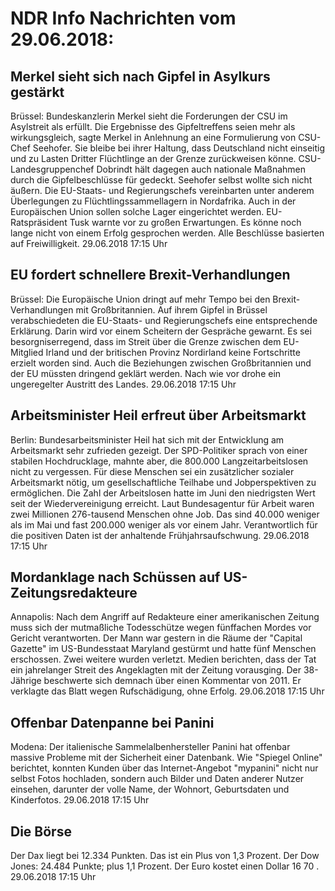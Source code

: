 # NDR Info Nachrichten vom 29.06.2018:


## Merkel sieht sich nach Gipfel in Asylkurs gestärkt
Brüssel: Bundeskanzlerin Merkel sieht die Forderungen der CSU im Asylstreit als erfüllt. Die Ergebnisse des Gipfeltreffens seien mehr als wirkungsgleich, sagte Merkel in Anlehnung an eine Formulierung von CSU-Chef Seehofer. Sie bleibe bei ihrer Haltung, dass Deutschland nicht einseitig und zu Lasten Dritter Flüchtlinge an der Grenze zurückweisen könne. CSU-Landesgruppenchef Dobrindt hält dagegen auch nationale Maßnahmen durch die Gipfelbeschlüsse für gedeckt. Seehofer selbst wollte sich nicht äußern. Die EU-Staats- und Regierungschefs vereinbarten unter anderem Überlegungen zu Flüchtlingssammellagern in Nordafrika. Auch in der Europäischen Union sollen solche Lager eingerichtet werden. EU-Ratspräsident Tusk warnte vor zu großen Erwartungen. Es könne noch lange nicht von einem Erfolg gesprochen werden. Alle Beschlüsse basierten auf Freiwilligkeit. 29.06.2018 17:15 Uhr 

## EU fordert schnellere Brexit-Verhandlungen
Brüssel: Die Europäische Union dringt auf mehr Tempo bei den Brexit-Verhandlungen mit Großbritannien. Auf ihrem Gipfel in Brüssel verabschiedeten die EU-Staats- und Regierungschefs eine entsprechende Erklärung. Darin wird vor einem Scheitern der Gespräche gewarnt. Es sei besorgniserregend, dass im Streit über die Grenze zwischen dem EU-Mitglied Irland und der britischen Provinz Nordirland keine Fortschritte erzielt worden sind. Auch die Beziehungen zwischen Großbritannien und der EU müssten dringend geklärt werden. Nach wie vor drohe ein ungeregelter Austritt des Landes. 29.06.2018 17:15 Uhr 

## Arbeitsminister Heil erfreut über Arbeitsmarkt
Berlin: Bundesarbeitsminister Heil hat sich mit der Entwicklung am Arbeitsmarkt sehr zufrieden gezeigt. Der SPD-Politiker sprach von einer stabilen Hochdrucklage, mahnte aber, die 800.000 Langzeitarbeitslosen nicht zu vergessen. Für diese Menschen sei ein zusätzlicher sozialer Arbeitsmarkt nötig, um gesellschaftliche Teilhabe und Jobperspektiven zu ermöglichen. Die Zahl der Arbeitslosen hatte im Juni den niedrigsten Wert seit der Wiedervereinigung erreicht. Laut Bundesagentur für Arbeit waren zwei Millionen 276-tausend Menschen ohne Job. Das sind 40.000 weniger als im Mai und fast 200.000 weniger als vor einem Jahr. Verantwortlich für die positiven Daten ist der anhaltende Frühjahrsaufschwung. 29.06.2018 17:15 Uhr 

## Mordanklage nach Schüssen auf US-Zeitungsredakteure
Annapolis: Nach dem Angriff auf Redakteure einer amerikanischen Zeitung muss sich der mutmaßliche Todesschütze wegen fünffachen Mordes vor Gericht verantworten. Der Mann war gestern in die Räume der "Capital Gazette" im US-Bundesstaat Maryland gestürmt und hatte fünf Menschen erschossen. Zwei weitere wurden verletzt. Medien berichten, dass der Tat ein jahrelanger Streit des Angeklagten mit der Zeitung vorausging. Der 38-Jährige beschwerte sich demnach über einen Kommentar von 2011. Er verklagte das Blatt wegen Rufschädigung, ohne Erfolg. 29.06.2018 17:15 Uhr 

## Offenbar Datenpanne bei Panini
Modena: Der italienische Sammelalbenhersteller Panini hat offenbar massive Probleme mit der Sicherheit einer Datenbank. Wie "Spiegel Online" berichtet, konnten Kunden über das Internet-Angebot "mypanini" nicht nur selbst Fotos hochladen, sondern auch Bilder und Daten anderer Nutzer einsehen, darunter der volle Name, der Wohnort, Geburtsdaten und Kinderfotos. 29.06.2018 17:15 Uhr 

## Die Börse
Der Dax liegt bei  12.334  Punkten. Das ist ein Plus von  1,3  Prozent. Der Dow Jones:  24.484  Punkte; plus  1,1  Prozent. Der Euro kostet einen Dollar  16 70 . 29.06.2018 17:15 Uhr 
